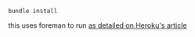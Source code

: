 `bundle install`

this uses foreman to run [as detailed on Heroku's article](https://devcenter.heroku.com/articles/ruby)